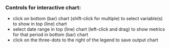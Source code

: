 ### Controls for interactive chart:

- click on bottom (bar) chart (shift-click for multiple) to select variable(s) to show in top (line) chart
- select date range in top (line) chart (left-click and drag) to show metrics for that period in bottom (bar) chart
- click on the three-dots to the right of the legend to save output chart